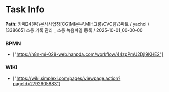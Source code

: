 # Task Info

**Path:** 카페24(주)\본사사업장\[CG]MI본부\MIH그룹\CVC팀\3파트 / yachoi / [338665] 소통 기록 관리 _ 소통 녹음파일 등록 / 2025-10-01_00-00-00

### BPMN
- ["https://n8n-mi-028-web.hanpda.com/workflow/44zpPmU2DjI9KHE2"]

### WIKI
- ["https://wiki.simplexi.com/pages/viewpage.action?pageId=2792605883"]

